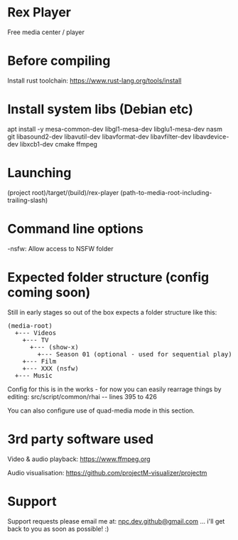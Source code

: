 # Rex Player
Free media center / player

# Before compiling
Install rust toolchain: 
https://www.rust-lang.org/tools/install

# Install system libs  (Debian etc)
apt install -y mesa-common-dev libgl1-mesa-dev libglu1-mesa-dev nasm git libasound2-dev libavutil-dev libavformat-dev libavfilter-dev libavdevice-dev libxcb1-dev cmake ffmpeg

# Launching
(project root)\/target\/(build)\/rex-player (path-to-media-root-including-trailing-slash)

# Command line options
-nsfw: Allow access to NSFW folder

# Expected folder structure (config coming soon)
Still in early stages so out of the box expects a folder structure like this:

<pre>
(media-root)
  +--- Videos
    +--- TV
      +--- (show-x)
        +--- Season 01 (optional - used for sequential play)
    +--- Film
    +--- XXX (nsfw)
  +--- Music
</pre>

Config for this is in the works - for now you can easily rearrage things by editing: src/script/common/rhai -- lines 395 to 426

You can also configure use of quad-media mode in this section.
  
# 3rd party software used
Video & audio playback:
https://www.ffmpeg.org

Audio visualisation:
https://github.com/projectM-visualizer/projectm


# Support 
Support requests please email me at: npc.dev.github@gmail.com ... i'll get back to you as soon as possible! :) 

